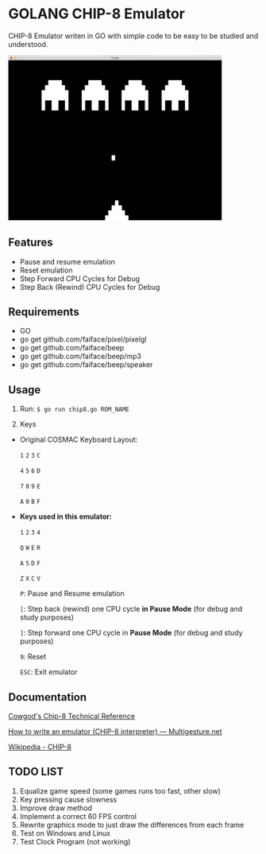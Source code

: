 # GOLANG CHIP-8 Emulator

CHIP-8 Emulator writen in GO with simple code to be easy to be studied and understood.

<img width="430" alt="invaders" src="https://github.com/cassianoperin/CHIP-8_GO/blob/master/images/invaders.png">

## Features
* Pause and resume emulation
* Reset emulation
* Step Forward CPU Cycles for Debug
* Step Back (Rewind) CPU Cycles for Debug

## Requirements
* GO
* go get github.com/faiface/pixel/pixelgl
* go get github.com/faiface/beep
* go get github.com/faiface/beep/mp3
* go get github.com/faiface/beep/speaker

## Usage

1. Run:
	`$ go run chip8.go ROM_NAME`

2. Keys
- Original COSMAC Keyboard Layout:

	`1` `2` `3` `C`

	`4` `5` `6` `D`

	`7` `8` `9` `E`

	`A` `0` `B` `F`

- **Keys used in this emulator:**

	`1` `2` `3` `4`

	`Q` `W` `E` `R`

	`A` `S` `D` `F`

	`Z` `X` `C` `V`

	`P`: Pause and Resume emulation
	
	`[`: Step back (rewind) one CPU cycle **in Pause Mode** (for debug and study purposes)
	
	`]`: Step forward one CPU cycle in **Pause Mode** (for debug and study purposes)

	`9`: Reset

	`ESC`: Exit emulator


## Documentation
[Cowgod's Chip-8 Technical Reference](http://devernay.free.fr/hacks/chip8/C8TECH10.HTM#0.0)

[How to write an emulator (CHIP-8 interpreter) — Multigesture.net](http://www.multigesture.net/articles/how-to-write-an-emulator-chip-8-interpreter/)

[Wikipedia - CHIP-8](https://en.wikipedia.org/wiki/CHIP-8)

## TODO LIST

1. Equalize game speed (some games runs too fast, other slow)
2. Key pressing cause slowness
3. Improve draw method
4. Implement a correct 60 FPS control
5. Rewrite graphics mode to just draw the differences from each frame
6. Test on Windows and Linux
7. Test Clock Program (not working)
